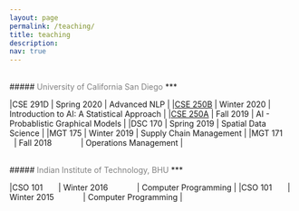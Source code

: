 ```yaml
---
layout: page
permalink: /teaching/
title: teaching
description:
nav: true
---
```


<br />
##### <span style="color:gray">University of California San Diego</span>
***

|CSE 291D | Spring 2020   	   	| Advanced NLP |
|[CSE 250B](https://cseweb.ucsd.edu/classes/wi20/cse250B-a/) | Winter 2020   	   	| Introduction to AI: A Statistical Approach |
|[CSE 250A](https://cseweb.ucsd.edu/classes/fa19/cse250A-a/) | Fall 2019   	   	| AI - Probablistic Graphical Models |
|DSC 170   | Spring 2019   	   	| Spatial Data Science |
|MGT 175  | Winter 2019                 | Supply Chain Management |
|MGT 171 &nbsp; &nbsp; &nbsp; | Fall 2018 &nbsp; &nbsp; &nbsp; &nbsp; &nbsp; &nbsp; | Operations Management |

<br />
##### <span style="color:gray">Indian Institute of Technology, BHU</span>
***

|CSO 101 &nbsp; &nbsp; &nbsp; | Winter 2016 &nbsp; &nbsp; &nbsp; &nbsp; &nbsp; &nbsp; | Computer Programming |
|CSO 101 &nbsp; &nbsp; &nbsp; | Winter 2015 &nbsp; &nbsp; &nbsp; &nbsp; &nbsp; &nbsp; | Computer Programming |

